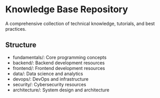 # Knowledge Base Repository

A comprehensive collection of technical knowledge, tutorials, and best practices.

## Structure
- fundamentals/: Core programming concepts
- backend/: Backend development resources
- frontend/: Frontend development resources
- data/: Data science and analytics
- devops/: DevOps and infrastructure
- security/: Cybersecurity resources
- architecture/: System design and architecture
